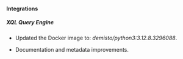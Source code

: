 #### Integrations

##### XQL Query Engine
- Updated the Docker image to: *demisto/python3:3.12.8.3296088*.


- Documentation and metadata improvements.